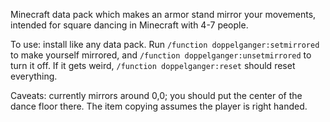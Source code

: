 Minecraft data pack which makes an armor stand mirror your movements, intended for square dancing in Minecraft with 4-7 people.

To use: install like any data pack. Run `/function doppelganger:setmirrored` to make yourself mirrored, and `/function doppelganger:unsetmirrored` to turn it off. If it gets weird, `/function doppelganger:reset` should reset everything.

Caveats: currently mirrors around 0,0; you should put the center of the dance floor there. The item copying assumes the player is right handed.